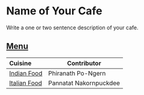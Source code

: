 # Name of Your Cafe

Write a one or two sentence description of your cafe.

## [Menu](menu.md)


| Cuisine                              | Contributor            |
|:-------------------------------------|------------------------|
| [Indian Food](menu.md#indian-food) | Phiranath Po-Ngern |
| [Italian Food](menu.md#italian-food) | Pannatat Nakornpuckdee |



